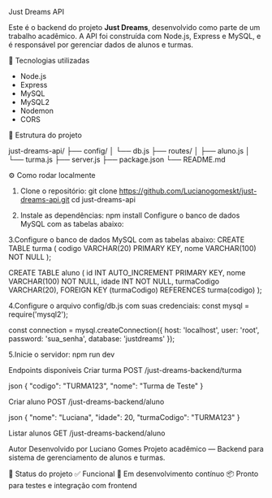  Just Dreams API

Este é o backend do projeto **Just Dreams**, desenvolvido como parte de um trabalho acadêmico. A API foi construída com Node.js, Express e MySQL, e é responsável por gerenciar dados de alunos e turmas.



 🚀 Tecnologias utilizadas

- Node.js
- Express
- MySQL
- MySQL2
- Nodemon
- CORS

📁 Estrutura do projeto

just-dreams-api/ 
├── config/ 
│   └── db.js
├── routes/ 
│ ├── aluno.js 
│ └── turma.js 
├── server.js 
├── package.json
└── README.md  

⚙️ Como rodar localmente

1. Clone o repositório:
git clone https://github.com/Lucianogomeskt/just-dreams-api.git
cd just-dreams-api

2. Instale as dependências:
npm install
Configure o banco de dados MySQL com as tabelas abaixo:

3.Configure o banco de dados MySQL com as tabelas abaixo:
CREATE TABLE turma (
  codigo VARCHAR(20) PRIMARY KEY,
  nome VARCHAR(100) NOT NULL
);

CREATE TABLE aluno (
  id INT AUTO_INCREMENT PRIMARY KEY,
  nome VARCHAR(100) NOT NULL,
  idade INT NOT NULL,
  turmaCodigo VARCHAR(20),
  FOREIGN KEY (turmaCodigo) REFERENCES turma(codigo)
);

4.Configure o arquivo config/db.js com suas credenciais:
const mysql = require('mysql2');

const connection = mysql.createConnection({
  host: 'localhost',
  user: 'root',
  password: 'sua_senha',
  database: 'justdreams'
});

5.Inicie o servidor:
npm run dev
 
 
 Endpoints disponíveis
 Criar turma
POST /just-dreams-backend/turma

json
{
  "codigo": "TURMA123",
  "nome": "Turma de Teste"
}

 Criar aluno
POST /just-dreams-backend/aluno

json
{
  "nome": "Luciana",
  "idade": 20,
  "turmaCodigo": "TURMA123"
}

Listar alunos
GET /just-dreams-backend/aluno


Autor
Desenvolvido por Luciano Gomes Projeto acadêmico — Backend para sistema de gerenciamento de alunos e turmas.

📌 Status do projeto
✅ Funcional 
🔧 Em desenvolvimento contínuo 
📦 Pronto para testes e integração com frontend
